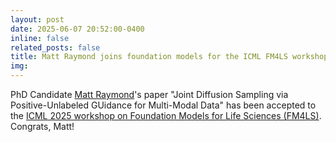 ```yaml
---
layout: post
date: 2025-06-07 20:52:00-0400
inline: false
related_posts: false
title: Matt Raymond joins foundation models for the ICML FM4LS workshop!
img:
---
```


<!-- <div class="row mt-4 justify-content-center">
    <div class="col-sm-12 col-md-6">
        {% include figure.liquid loading="eager" path="assets/img/news/mattrmd2024.jpg" class="img-fluid rounded z-depth-1" %}
    </div>
</div> -->

PhD Candidate [Matt Raymond](/people/mattrmd)'s paper "Joint Diffusion Sampling via Positive-Unlabeled GUidance for Multi-Modal Data" has been accepted to the [ICML 2025 workshop on Foundation Models for Life Sciences (FM4LS)](https://fm4ls.github.io/2025/).
Congrats, Matt!
